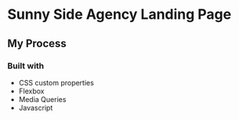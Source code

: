 # Sunny Side Agency Landing Page

## My Process

### Built with
- CSS custom properties
- Flexbox
- Media Queries
- Javascript